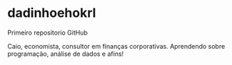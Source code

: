 # dadinhoehokrl
Primeiro repositorio GitHub

Caio, economista, consultor em finanças corporativas. Aprendendo sobre programação, análise de dados e afins!
